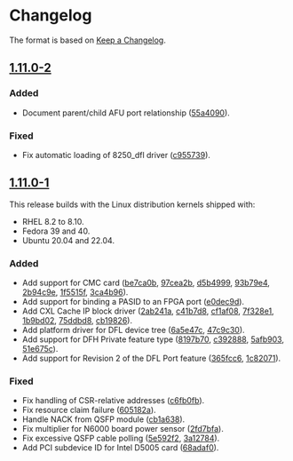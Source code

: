 # Changelog

The format is based on [Keep a Changelog](https://keepachangelog.com/en/1.1.0/).

## [1.11.0-2]

### Added

- Document parent/child AFU port relationship ([55a4090](https://github.com/OFS/linux-dfl-backport/commit/55a40900aaafa88f43f5c5f5b65f3dc747e4c67e)).

### Fixed

- Fix automatic loading of 8250_dfl driver ([c955739](https://github.com/OFS/linux-dfl-backport/commit/c955739bb74695d75bdf3eee6dd1a8ab438c865d)).

[1.11.0-2]: https://github.com/OFS/linux-dfl-backport/compare/intel-1.11.0-1...intel-1.11.0-2

## [1.11.0-1]

This release builds with the Linux distribution kernels shipped with:

- RHEL 8.2 to 8.10.
- Fedora 39 and 40.
- Ubuntu 20.04 and 22.04.

### Added

- Add support for CMC card ([be7ca0b](https://github.com/OFS/linux-dfl-backport/commit/be7ca0beda444111e788939561f48ff7c371e504), [97cea2b](https://github.com/OFS/linux-dfl-backport/commit/97cea2bad40199ec1b54e2c790d82468007a7fb2), [d5b4999](https://github.com/OFS/linux-dfl-backport/commit/d5b4999d57687c26fa1d7541b36c979b24717f33), [93b79e4](https://github.com/OFS/linux-dfl-backport/commit/93b79e416032365ba8cb5f6a0e2ef38cab02a89d), [2b94c9e](https://github.com/OFS/linux-dfl-backport/commit/2b94c9eb05119c6cf61d61feca1b114b58843941), [1f5515f](https://github.com/OFS/linux-dfl-backport/commit/1f5515fed63da527584873b3a96d45b1b84f6eec), [3ca4b96](https://github.com/OFS/linux-dfl-backport/commit/3ca4b96e5d1bdee769380ee94703d9dbf825a061)).
- Add support for binding a PASID to an FPGA port ([e0dec9d](https://github.com/OFS/linux-dfl-backport/commit/e0dec9d4a286c28ecbd77185df036edb54f11827)).
- Add CXL Cache IP block driver ([2ab241a](https://github.com/OFS/linux-dfl-backport/commit/2ab241a3b6fa2b893ca8585c540e96bea6bf2330), [c41b7d8](https://github.com/OFS/linux-dfl-backport/commit/c41b7d8c157b87e2195f86970fd43a23498e5614), [cf1af08](https://github.com/OFS/linux-dfl-backport/commit/cf1af08e2c427129eb1603110b987512242f3156), [7f328e1](https://github.com/OFS/linux-dfl-backport/commit/7f328e171970edd472050f58c3aec619b525e735), [1b9bd02](https://github.com/OFS/linux-dfl-backport/commit/1b9bd027ad515133f9c2660825b54833e639c3dd), [75ddbd8](https://github.com/OFS/linux-dfl-backport/commit/75ddbd81191faa5c797eea618954631941e1e61f), [cb19826](https://github.com/OFS/linux-dfl-backport/commit/cb19826b72fb10a315f79469a7f6bba9d98dddfe)).
- Add platform driver for DFL device tree ([6a5e47c](https://github.com/OFS/linux-dfl-backport/commit/6a5e47cf83a2900482554a14d238f8d648a17645), [47c9c30](https://github.com/OFS/linux-dfl-backport/commit/47c9c30a43909c02539230d8d74d5f220202f51c)).
- Add support for DFH Private feature type ([8197b70](https://github.com/OFS/linux-dfl-backport/commit/8197b705ac482e5879b5413405c6407e9a5b8b56), [c392888](https://github.com/OFS/linux-dfl-backport/commit/c3928880e991cc4a05704818e9588eddb744a07f), [5afb903](https://github.com/OFS/linux-dfl-backport/commit/5afb90359afc8b24e0f8c98b866eb3726937a82c), [51e675c](https://github.com/OFS/linux-dfl-backport/commit/51e675caca3de1de3759123b86b562e577b05fd9)).
- Add support for Revision 2 of the DFL Port feature ([365fcc6](https://github.com/OFS/linux-dfl-backport/commit/365fcc64d9bd0801272154a29800e121e07f9035), [1c82071](https://github.com/OFS/linux-dfl-backport/commit/1c820711015fc23dfdf77ce229015f2823bd601d)).

### Fixed

- Fix handling of CSR-relative addresses ([c6fb0fb](https://github.com/OFS/linux-dfl-backport/commit/c6fb0fbab07d15a7b89686a34ce5119fa4e65eff)).
- Fix resource claim failure ([605182a](https://github.com/OFS/linux-dfl-backport/commit/605182ab8675fb31dc69576f98f114c49c00e9be)).
- Handle NACK from QSFP module ([cb1a638](https://github.com/OFS/linux-dfl-backport/commit/cb1a638ed47863100cb0d27aca61cf1b43d1dd83)).
- Fix multiplier for N6000 board power sensor ([2fd7bfa](https://github.com/OFS/linux-dfl-backport/commit/2fd7bfa558d257dd90a9f58355c5bc6326dcc2fd)).
- Fix excessive QSFP cable polling ([5e592f2](https://github.com/OFS/linux-dfl-backport/commit/5e592f26c2641eacba29cace196541c7ed984ef2), [3a12784](https://github.com/OFS/linux-dfl-backport/commit/3a12784821b1829e25d92ac6fae9eee537aae85b)).
- Add PCI subdevice ID for Intel D5005 card ([68adaf0](https://github.com/OFS/linux-dfl-backport/commit/68adaf05a42bfa22e33501269fbc1e35f44cbf80)).

[1.11.0-1]: https://github.com/OFS/linux-dfl-backport/compare/intel-1.10.0-1...intel-1.11.0-1
